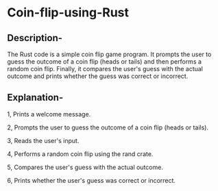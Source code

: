# Coin-flip-using-Rust
## Description-
The Rust code is a simple coin flip game program. It prompts the user to guess the outcome of a coin flip (heads or tails) and then performs a random coin flip. Finally, it compares the user's guess with the actual outcome and prints whether the guess was correct or incorrect.
## Explanation-
  1, Prints a welcome message.
  
  2, Prompts the user to guess the outcome of a coin flip (heads or tails).
  
  3, Reads the user's input.
  
  4, Performs a random coin flip using the rand crate.
  
  5, Compares the user's guess with the actual outcome.
  
  6, Prints whether the user's guess was correct or incorrect.
